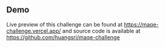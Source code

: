 ## Demo
Live preview of this challenge can be found at https://maqe-challenge.vercel.app/ and source code is available at https://github.com/huangsri/maqe-challenge